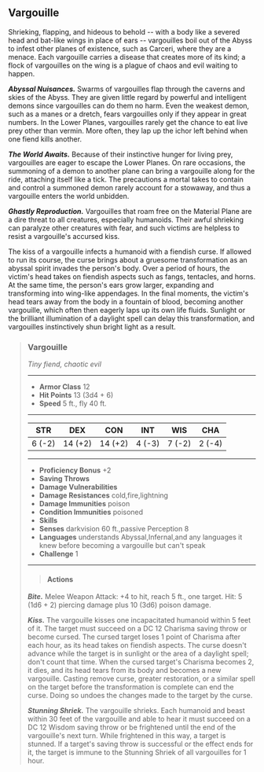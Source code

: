 ## Vargouille
Shrieking, flapping, and hideous to behold -- with a body like a severed head and bat-like wings in place of ears -- vargouilles boil out of the Abyss to infest other planes of existence, such as Carceri, where they are a menace. Each vargouille carries a disease that creates more of its kind; a flock of vargouilles on the wing is a plague of chaos and evil waiting to happen.

***Abyssal Nuisances.*** Swarms of vargouilles flap through the caverns and skies of the Abyss. They are given little regard by powerful and intelligent demons since vargouilles can do them no harm. Even the weakest demon, such as a manes or a dretch, fears vargouilles only if they appear in great numbers. In the Lower Planes, vargouilles rarely get the chance to eat live prey other than vermin. More often, they lap up the ichor left behind when one fiend kills another.

***The World Awaits.*** Because of their instinctive hunger for living prey, vargouilles are eager to escape the Lower Planes. On rare occasions, the summoning of a demon to another plane can bring a vargouille along for the ride, attaching itself like a tick. The precautions a mortal takes to contain and control a summoned demon rarely account for a stowaway, and thus a vargouille enters the world unbidden.

***Ghastly Reproduction.*** Vargouilles that roam free on the Material Plane are a dire threat to all creatures, especially humanoids. Their awful shrieking can paralyze other creatures with fear, and such victims are helpless to resist a vargouille's accursed kiss.

The kiss of a vargouille infects a humanoid with a fiendish curse. If allowed to run its course, the curse brings about a gruesome transformation as an abyssal spirit invades the person's body. Over a period of hours, the victim's head takes on fiendish aspects such as fangs, tentacles, and horns. At the same time, the person's ears grow larger, expanding and transforming into wing-like appendages. In the final moments, the victim's head tears away from the body in a fountain of blood, becoming another vargouille, which often then eagerly laps up its own life fluids. Sunlight or the brilliant illumination of a daylight spell can delay this transformation, and vargouilles instinctively shun bright light as a result.

>### Vargouille
>*Tiny fiend, chaotic evil*
>___
>- **Armor Class** 12
>- **Hit Points** 13 (3d4 + 6)
>- **Speed** 5 ft., fly 40 ft.
>___
>|**STR**|**DEX**|**CON**|**INT**|**WIS**|**CHA**|
>|:---:|:---:|:---:|:---:|:---:|:---:|
>|6 (-2)|14 (+2)|14 (+2)|4 (-3)|7 (-2)|2 (-4)|
>
>___
>- **Proficiency Bonus** +2
>- **Saving Throws** 
>- **Damage Vulnerabilities** 
>- **Damage Resistances** cold,fire,lightning
>- **Damage Immunities** poison
>- **Condition Immunities** poisoned
>- **Skills** 
>- **Senses** darkvision 60 ft.,passive Perception 8
>- **Languages** understands Abyssal,Infernal,and any languages it knew before becoming a vargouille but can't speak
>- **Challenge** 1
>___
>>#### Actions
>***Bite.*** Melee Weapon Attack: +4 to hit, reach 5 ft., one target. Hit: 5 (1d6 + 2) piercing damage plus 10 (3d6) poison damage.
>
>***Kiss.*** The vargouille kisses one incapacitated humanoid within 5 feet of it. The target must succeed on a DC 12 Charisma saving throw or become cursed. The cursed target loses 1 point of Charisma after each hour, as its head takes on fiendish aspects. The curse doesn't advance while the target is in sunlight or the area of a daylight spell; don't count that time. When the cursed target's Charisma becomes 2, it dies, and its head tears from its body and becomes a new vargouille. Casting remove curse, greater restoration, or a similar spell on the target before the transformation is complete can end the curse. Doing so undoes the changes made to the target by the curse.
>
>***Stunning Shriek.*** The vargouille shrieks. Each humanoid and beast within 30 feet of the vargouille and able to hear it must succeed on a DC 12 Wisdom saving throw or be frightened until the end of the vargouille's next turn. While frightened in this way, a target is stunned. If a target's saving throw is successful or the effect ends for it, the target is immune to the Stunning Shriek of all vargouilles for 1 hour.
>
